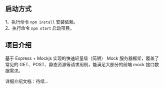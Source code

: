 ## 启动方式
1、执行命令 ```npm install``` 安装依赖。  
2、执行命令 ```npm start``` 启动项目。

## 项目介绍
基于 Express + Mockjs 实现的快速轻量级（简陋） Mock 服务器框架，覆盖了常见的 GET、POST、静态资源等请求用例，能满足大部分的前端 mock 接口数据需求。

详细介绍文档：待续…